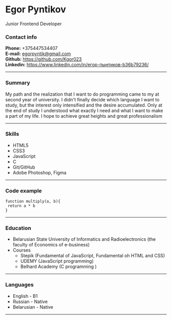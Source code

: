 # Egor Pyntikov

Junior Frontend Developer

### Contact info

**Phone:** +375447534407<br>
**E-mail:** egorpyntik@gmail.com<br>
**Github:** https://github.com/Kgor023<br>
**Linkedin:** https://www.linkedin.com/in/егор-пынтиков-b36b79236/

 ---

### Summary

My path and the realization that I want to do programming came to my at second year of university. I didn't finally decide which language I want to study, but the interest only intensified and the desire accumulated. Only at the end of study I understood what exactly I need and what I want to make a part of my life. I hope to achieve great heights and great professionalism

---

### Skills
* HTML5
* CSS3
* JavaScript
* C
* Git/GitHub
* Adobe Photoshop, Figma


---

### Code example
```
function multiply(a, b){
 return a * b
}
```

---

### Education

* Belarusian State University of Informatics and Radioelectronics (the faculty of Economics of e-business)
* Courses
  + Stepik (Fundamental of JavaScript, Fundamental oh HTML and CSS)
  + UDEMY (JavaScript programming)
  + Belhard Academy (C programming )

---

### Languages

* English - B1
* Russian - Native
* Belarusian - Native

---
